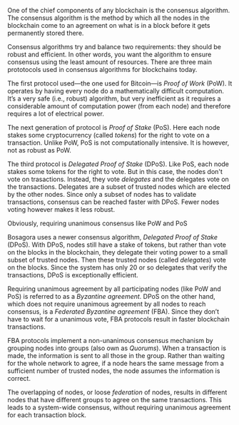 One of the chief components of any blockchain is the consensus algorithm. The consensus algorithm is the method by which all the nodes in the blockchain come to an agreement on what is in a block before it gets permanently stored there.

Consensus algorithms try and balance two requirements: they should be robust and efficient. In other words, you want the algorithm to ensure consensus using the least amount of resources. There are three main prototocols used in consensus algorithms for blockchains today.

The first protocol used—the one used for Bitcoin—is *Proof of Work* (PoW). It operates by having every node do a mathematically difficult computation. It’s a very safe (i.e., robust) algorithm, but very inefficient as it requires a considerable amount of computation power (from each node) and therefore requires a lot of electrical power.

The next generation of protocol is *Proof of Stake* (PoS). Here each node stakes some cryptocurrency (called *tokens*) for the right to vote on a transaction. Unlike PoW, PoS is not computationally intensive. It is however, not as robust as PoW.

The third protocol is *Delegated Proof of Stake* (DPoS). Like PoS, each node stakes some tokens for the right to vote. But in this case, the nodes don't vote on trasactions. Instead, they vote *delegates* and the delegates vote on the transactions. Delegates are a subset of trusted nodes which are elected by the other nodes. Since only a subset of nodes has to validate transactions, consensus can be reached faster with DPoS. Fewer nodes voting however makes it less robust.

Obviously, requiring unanimous consensus like PoW and PoS

Bosagora uses a newer consensus algorithm, *Delegated Proof of Stake* (DPoS). With DPoS, nodes still have a stake of tokens, but rather than vote on the blocks in the blockchain, they delegate their voting power to a small subset of trusted nodes. Then these trusted nodes (called *delegates*) vote on the blocks. Since the system has only 20 or so delegates that verify the transactions, DPoS is exceptionally efficient.

Requiring unanimous agreement by all participating nodes (like PoW and PoS) is referred to as a *Byzantine agreement*. DPoS on the other hand, which does not require unanimous agreement by all nodes to reach consensus, is a *Federated Byzantine agreement* (FBA). Since they don’t have to wait for a unanimous vote, FBA protocols result in faster blockchain transactions.

FBA protocols implement a non-unanimous consensus mechanism by grouping nodes into groups (also own as *Quorums*). When a transaction is made, the information is sent to all those in the group. Rather than waiting for the whole network to agree, if a node hears the same message from a sufficient number of trusted nodes, the node assumes the information is correct.

The overlapping of nodes, or loose *federation* of nodes, results in different nodes that have different groups to agree on the same transactions. This leads to a system-wide consensus, without requiring unanimous agreement for each transaction block.

